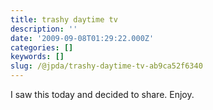 ```yaml
---
title: trashy daytime tv
description: ''
date: '2009-09-08T01:29:22.000Z'
categories: []
keywords: []
slug: /@jpda/trashy-daytime-tv-ab9ca52f6340
---
```


I saw this today and decided to share. Enjoy.